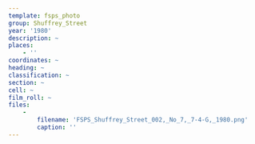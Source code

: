 ```yaml
---
template: fsps_photo
group: Shuffrey_Street
year: '1980'
description: ~
places:
    - ''
coordinates: ~
heading: ~
classification: ~
section: ~
cell: ~
film_roll: ~
files:
    -
        filename: 'FSPS_Shuffrey_Street_002,_No_7,_7-4-G,_1980.png'
        caption: ''
---
```

